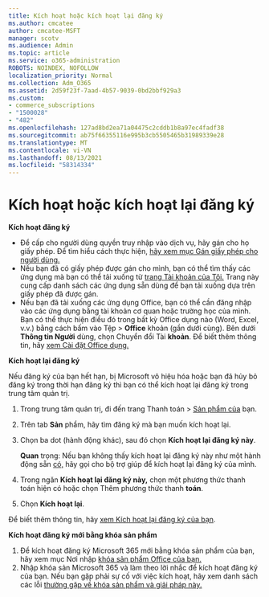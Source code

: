 ```yaml
---
title: Kích hoạt hoặc kích hoạt lại đăng ký
ms.author: cmcatee
author: cmcatee-MSFT
manager: scotv
ms.audience: Admin
ms.topic: article
ms.service: o365-administration
ROBOTS: NOINDEX, NOFOLLOW
localization_priority: Normal
ms.collection: Adm_O365
ms.assetid: 2d59f23f-7aad-4b57-9039-0bd2bbf929a3
ms.custom:
- commerce_subscriptions
- "1500028"
- "482"
ms.openlocfilehash: 127ad8bd2ea71a04475c2cddb1b8a97ec4fadf38
ms.sourcegitcommit: ab75f66355116e995b3cb5505465b31989339e28
ms.translationtype: MT
ms.contentlocale: vi-VN
ms.lasthandoff: 08/13/2021
ms.locfileid: "58314334"
---
```

# <a name="activate-or-reactivate-a-subscription"></a>Kích hoạt hoặc kích hoạt lại đăng ký

**Kích hoạt đăng ký**

- Để cấp cho người dùng quyền truy nhập vào dịch vụ, hãy gán cho họ giấy phép. Để tìm hiểu cách thực hiện, [hãy xem mục Gán giấy phép cho người dùng.](https://docs.microsoft.com/microsoft-365/admin/manage/assign-licenses-to-users)
- Nếu bạn đã có giấy phép được gán cho mình, bạn có thể tìm thấy các ứng dụng mà bạn có thể tải xuống từ [trang Tài khoản của Tôi.](https://portal.office.com/account/#installs) Trang này cung cấp danh sách các ứng dụng sẵn dùng để bạn tải xuống dựa trên giấy phép đã được gán.
- Nếu bạn đã tải xuống các ứng dụng Office, bạn có thể cần đăng nhập vào các ứng dụng bằng tài khoản cơ quan hoặc trường học của mình. Bạn có thể thực hiện điều đó trong bất kỳ Office dụng nào (Word, Excel, v.v.) bằng cách bấm vào Tệp  >  **Office** khoản (gần dưới cùng). Bên dưới **Thông tin Người** dùng, chọn Chuyển đổi Tài **khoản**. Để biết thêm thông tin, hãy [xem Cài đặt Office dụng.](https://docs.microsoft.com/microsoft-365/admin/setup/install-applications)

**Kích hoạt lại đăng ký**

Nếu đăng ký của bạn hết hạn, bị Microsoft vô hiệu hóa hoặc bạn đã hủy bỏ đăng ký trong thời hạn đăng ký thì bạn có thể kích hoạt lại đăng ký trong trung tâm quản trị.
  
1. Trong trung tâm quản trị, đi đến trang Thanh toán  >  [Sản phẩm của](https://go.microsoft.com/fwlink/p/?linkid=842054) bạn.
2. Trên tab **Sản** phẩm, hãy tìm đăng ký mà bạn muốn kích hoạt lại.
3. Chọn ba dot (hành động khác), sau đó chọn **Kích hoạt lại đăng ký này**.

    **Quan** trọng: Nếu bạn  không thấy kích hoạt lại đăng ký này như một hành động sẵn [có,](https://go.microsoft.com/fwlink/p/?linkid=518322) hãy gọi cho bộ trợ giúp để kích hoạt lại đăng ký của mình.

4. Trong ngăn **Kích hoạt lại đăng ký này,** chọn một phương thức thanh toán hiện có hoặc chọn Thêm phương thức thanh **toán**.
5. Chọn **Kích hoạt lại**.

Để biết thêm thông tin, hãy [xem Kích hoạt lại đăng ký của bạn](https://docs.microsoft.com/microsoft-365/commerce/subscriptions/reactivate-your-subscription).

**Kích hoạt đăng ký mới bằng khóa sản phẩm**

1. Để kích hoạt đăng ký Microsoft 365 mới bằng khóa sản phẩm của bạn, hãy xem mục Nơi nhập [khóa sản phẩm Office của bạn.](https://support.office.com/article/where-to-enter-your-office-product-key-0a82e5ae-739e-4b92-a6f4-2ec780c185db)
2. Nhập khóa sản Microsoft 365 và làm theo lời nhắc để kích hoạt đăng ký của bạn. Nếu bạn gặp phải sự cố với việc kích hoạt, hãy xem danh sách các lỗi [thường gặp về khóa sản phẩm và giải pháp này.](https://docs.microsoft.com/microsoft-365/commerce/product-key-errors-and-solutions)